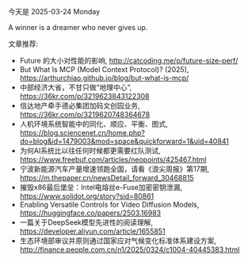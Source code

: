 今天是 2025-03-24 Monday

A winner is a dreamer who never gives up.

文章推荐:
- Future 的大小对性能的影响, http://catcoding.me/p/future-size-perf/
- But What Is MCP (Model Context Protocol)? (2025), https://arthurchiao.github.io/blog/but-what-is-mcp/
- 中部经济大省，不甘只做“地理中心”, https://36kr.com/p/3219623843122308
- 信达地产牵手德必集团加码文创园业务, https://36kr.com/p/3219620748364678
- 人机环境系统智能中的同化、顺应、平衡、图式, https://blog.sciencenet.cn/home.php?do=blog&id=1479003&mod=space&quickforward=1&uid=40841
- 为何AI系统比以往任何时候都更需要红队测试, https://www.freebuf.com/articles/neopoints/425467.html
- 宁波新能源汽车产量增速领跑全国，请看《浪尖周报》第17期, https://m.thepaper.cn/newsDetail_forward_30468815
- 摧毁x86最后堡垒：Intel电熔丝e-Fuse加密密钥泄漏, https://www.solidot.org/story?sid=80861
- Enabling Versatile Controls for Video Diffusion Models, https://huggingface.co/papers/2503.16983
- 一篇关于DeepSeek模型先进性的阅读理解, https://developer.aliyun.com/article/1655851
- 生态环境部审议并原则通过国家应对气候变化标准体系建设方案, http://finance.people.com.cn/n1/2025/0324/c1004-40445383.html
